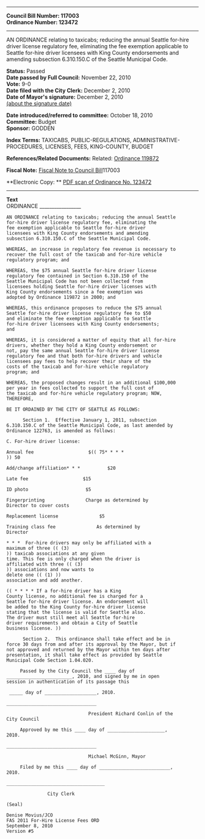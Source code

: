 * * * * *  
  
**Council Bill Number: [](#h0)[](#h2)117003**   
**Ordinance Number: 123472**  
  
* * * * *  
  
AN ORDINANCE relating to taxicabs; reducing the annual Seattle for-hire driver license regulatory fee, eliminating the fee exemption applicable to Seattle for-hire driver licensees with King County endorsements and amending subsection 6.310.150.C of the Seattle Municipal Code.  
  
**Status:** Passed   
**Date passed by Full Council:** November 22, 2010   
**Vote:** 9-0   
**Date filed with the City Clerk:** December 2, 2010   
**Date of Mayor's signature:** December 2, 2010   
[(about the signature date)](/~public/approvaldate.htm)   
  
  
**Date introduced/referred to committee:** October 18, 2010   
**Committee:** Budget   
**Sponsor:** GODDEN   
  
**Index Terms:** TAXICABS, PUBLIC-REGULATIONS, ADMINISTRATIVE-PROCEDURES, LICENSES, FEES, KING-COUNTY, BUDGET  
  
**References/Related Documents:** Related: [Ordinance 119872](http://clerk.ci.seattle.wa.us/~scripts/nph-brs.exe?s1=&s3=&s4=119872&s2=&s5=&Sect4=AND&l=20&Sect2=THESON&Sect3=PLURON&Sect5=CBORY&Sect6=HITOFF&d=ORDF&p=1&u=/~public/cbory.htm&r=1&f=G)  
  
**Fiscal Note:** [Fiscal Note to Council Bill](http://clerk.seattle.gov/~public/fnote/117003.htm)[](#h1)[](#h3)117003  
  
**Electronic Copy: ** [PDF scan of Ordinance No. 123472](/~archives/Ordinances/Ord_123472.pdf)  
  
* * * * *  
  
**Text**  
    ORDINANCE _________________  
  
    AN ORDINANCE relating to taxicabs; reducing the annual Seattle  
    for-hire driver license regulatory fee, eliminating the  
    fee exemption applicable to Seattle for-hire driver  
    licensees with King County endorsements and amending  
    subsection 6.310.150.C of the Seattle Municipal Code.  
  
    WHEREAS, an increase in regulatory fee revenue is necessary to  
    recover the full cost of the taxicab and for-hire vehicle  
    regulatory program; and  
  
    WHEREAS, the $75 annual Seattle for-hire driver license  
    regulatory fee contained in Section 6.310.150 of the  
    Seattle Municipal Code has not been collected from  
    licensees holding Seattle for-hire driver licenses with  
    King County endorsements since a fee exemption was  
    adopted by Ordinance 119872 in 2000; and  
  
    WHEREAS, this ordinance proposes to reduce the $75 annual  
    Seattle for-hire driver license regulatory fee to $50  
    and eliminate the fee exemption applicable to Seattle  
    for-hire driver licensees with King County endorsements;  
    and  
  
    WHEREAS, it is considered a matter of equity that all for-hire  
    drivers, whether they hold a King County endorsement or  
    not, pay the same annual Seattle for-hire driver license  
    regulatory fee and that both for-hire drivers and vehicle  
    licensees pay fees to help recover their share of the  
    costs of the taxicab and for-hire vehicle regulatory  
    program; and  
  
    WHEREAS, the proposed changes result in an additional $100,000  
    per year in fees collected to support the full cost of  
    the taxicab and for-hire vehicle regulatory program; NOW,  
    THEREFORE,  
  
    BE IT ORDAINED BY THE CITY OF SEATTLE AS FOLLOWS:  
  
          Section 1.  Effective January 1, 2011, subsection  
    6.310.150.C of the Seattle Municipal Code, as last amended by  
    Ordinance 122763, is amended as follows:  
  
    C. For-hire driver license:  
  
    Annual fee                    $(( 75* * * *  
    )) 50   
  
    Add/change affiliation* * *          $20  
  
    Late fee                    $15  
  
    ID photo                     $5  
  
    Fingerprinting               Charge as determined by  
    Director to cover costs  
  
    Replacement license               $5  
  
    Training class fee               As determined by  
    Director  
  
    * * *  For-hire drivers may only be affiliated with a  
    maximum of three (( (3)  
    )) taxicab associations at any given  
    time. This fee is only charged when the driver is  
    affiliated with three (( (3)  
    )) associations and now wants to  
    delete one (( (1) ))  
    association and add another.  
  
    (( * * * * If a for-hire driver has a King  
    County license, no additional fee is charged for a  
    Seattle for-hire driver license. An endorsement will  
    be added to the King County for-hire driver license  
    stating that the license is valid for Seattle also.  
    The driver must still meet all Seattle for-hire  
    driver requirements and obtain a City of Seattle  
    business license. ))  
  
          Section 2.  This ordinance shall take effect and be in  
    force 30 days from and after its approval by the Mayor, but if  
    not approved and returned by the Mayor within ten days after  
    presentation, it shall take effect as provided by Seattle  
    Municipal Code Section 1.04.020.  
  
         Passed by the City Council the ____ day of  
    ________________________, 2010, and signed by me in open  
    session in authentication of its passage this  
  
     _____ day of ___________________, 2010.  
  
    _________________________________  
  
                                  President Richard Conlin of the  
    City Council  
  
         Approved by me this ____ day of _____________________,  
    2010.  
  
    _________________________________  
  
                                  Michael McGinn, Mayor  
  
         Filed by me this ____ day of __________________________,  
    2010.  
  
    ____________________________________  
  
                   City Clerk  
  
    (Seal)  
  
    Denise Movius/JCO  
    FAS 2011 For-Hire License Fees ORD  
    September 8, 2010  
    Version #5  
